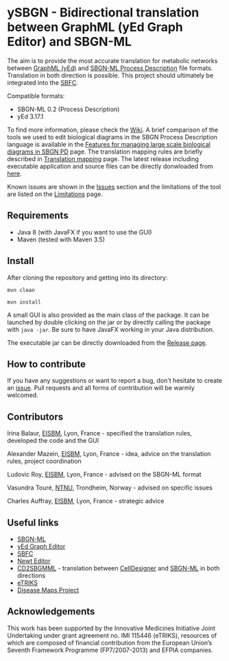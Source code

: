 # ySBGN - Bidirectional translation between GraphML (yEd Graph Editor) and SBGN-ML

The aim is to provide the most accurate translation for metabolic networks between [GraphML (yEd)](https://www.yworks.com/products/yed) and [SBGN-ML Process Description](https://sbgn.github.io/sbgn/) file formats. Translation in both direction is possible. This project should ultimately be integrated into the [SBFC](https://www.ebi.ac.uk/biomodels/tools/converters/).

Compatible formats:
 - SBGN-ML 0.2 (Process Description)
 - yEd 3.17.1

To find more information, please check the [Wiki](https://github.com/sbgn/ySBGN/wiki). A brief comparison of the tools we used to edit biological diagrams in the SBGN Process Description language is available in the [Features for managing large scale biological diagrams in SBGN PD](https://github.com/sbgn/ySBGN/wiki/Features-editor) page. The translation mapping rules are briefly described in [Translation mapping](https://github.com/sbgn/ySBGN/wiki/Translation-mapping) page. The latest release including executable application and source files can be directly donwloaded from [here](https://github.com/sbgn/ySBGN/releases).

Known issues are shown in the [Issues](https://github.com/sbgn/ySBGN/issues) section and the limitations of the tool are listed on the [Limitations](https://github.com/sbgn/ySBGN/wiki/Limitations) page.

## Requirements

 - Java 8 (with JavaFX if you want to use the GUI)
 - Maven (tested with Maven 3.5)

## Install

After cloning the repository and getting into its directory:

`mvn clean`

`mvn install`

A small GUI is also provided as the main class of the package. It can be launched by double clicking on the jar or by directly calling the package with `java -jar`. Be sure to have JavaFX working in your Java distribution.

The executable jar can be directly downloaded from the [Release page](https://github.com/sbgn/ySBGN/releases).

## How to contribute

If you have any suggestions or want to report a bug, don't hesitate to create an [issue](https://github.com/sbgn/ySBGN/issues). Pull requests and all forms of contribution will be warmly welcomed.

## Contributors

Irina Balaur, [EISBM](http://www.eisbm.org/), Lyon, France - specified the translation rules, developed the code and the GUI

Alexander Mazein, [EISBM](http://www.eisbm.org/), Lyon, France - idea, advice on the translation rules, project coordination

Ludovic Roy, [EISBM](http://www.eisbm.org/), Lyon, France - advised on the SBGN-ML format  

Vasundra Touré, [NTNU](https://www.ntnu.edu/about), Trondheim, Norway - advised on specific issues  

Charles Auffray, [EISBM](http://www.eisbm.org/), Lyon, France - strategic advice  

## Useful links

 - [SBGN-ML](https://github.com/sbgn/sbgn/wiki/SBGN_ML)
  - [yEd Graph Editor](https://www.yworks.com/products/yed)
 - [SBFC](http://sbfc.sourceforge.net/mediawiki/index.php/Main_Page)
 - [Newt Editor](http://web.newteditor.org/#)
 - [CD2SBGMML](https://github.com/sbgn/cd2sbgnml) - translation between [CellDesigner](http://www.celldesigner.org/) and [SBGN-ML](https://github.com/sbgn/sbgn/wiki/SBGN_ML) in both directions
 - [eTRIKS](https://www.etriks.org/) 
 - [Disease Maps Project](http://disease-maps.org/) 

## Acknowledgements

This work has been supported by the Innovative Medicines Initiative Joint Undertaking under grant agreement no. IMI 115446 (eTRIKS), resources of which are composed of financial contribution from the European Union’s Seventh Framework Programme (FP7/2007-2013) and EFPIA companies.


